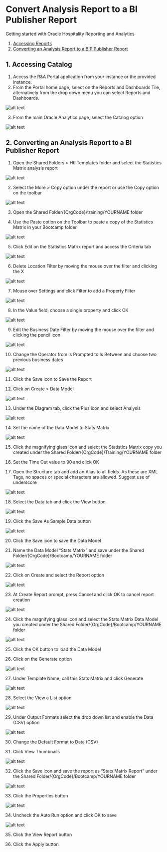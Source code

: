 # Convert Analysis Report to a BI Publisher Report

Getting started with Oracle Hospitality Reporting and Analytics

1. [Accessing Reports](#1-accessing-catalog)
2. [Converting an Analysis Report to a BIP Publisher Report](#2-converting-an-analysis-report-to-a-bi-publisher-report)

## 1. Accessing Catalog

1. Access the R&A Portal application from your instance or the provided instance.
2. From the Portal home page, select on the Reports and Dashboards Tile, alternatively from the drop down menu you can select Reports and Dashboards.

![alt text](images/rna-portal.png "R&A Portal Landing Page")

3. From the main Oracle Analytics page, select the Catalog option

![alt text](images/access-catalog.png "Accessing the Catalog")

## 2. Converting an Analysis Report to a BI Publisher Report

1. Open the Shared Folders > Htl Templates folder and select the Statistics Matrix analysis report

![alt text](images/statistics-matrix-htl-templates.png "Statistics Matrix Analysis Report")

2. Select the More > Copy option under the report or use the Copy option on the toolbar

![alt text](images/copy-analysis-report.png "Copy Statistics Matrix Analysis Report")

3. Open the Shared Folder/{OrgCode}/training/YOURNAME folder

4.	Use the Paste option on the Toolbar to paste a copy of the Statistics Matrix in your Bootcamp folder

![alt text](images/paste-analysis-report.png "Paste Statistics Matrix Analysis Report")

5.	Click Edit on the Statistics Matrix report and access the Criteria tab

![alt text](images/criteria-tab-stats-matrix-report.png "Access Criteria Tab on Statistics Matrix Report")

6.	Delete Location Filter by moving the mouse over the filter and clicking the X

![alt text](images/delete-location-filter.png "Delete Location Filter")

7.	Mouse over Settings and click Filter to add a Property Filter 

![alt text](images/stats-report-add-property-filter.png "Add Property Filter")

8.	In the Value field, choose a single property and click OK

![alt text](images/stats-report-select-property.png "Select Property for filter")

9.	Edit the Business Date Filter by moving the mouse over the filter and clicking the pencil icon

![alt text](images/edit-business-date-stats-report.png "Select Business Date")

10. Change the Operator from is Prompted to Is Between and choose two previous business dates

![alt text](images/change-operator-stats-report.png "Change Business Date Operator on the Report")

11. Click the Save icon to Save the Report

12. Click on Create > Data Model

![alt text](images/create-data-model.png "Create Data Model")

13. Under the Diagram tab, click the Plus icon and select Analysis

![alt text](images/data-model-select-analysis.png "Select Analysis Diagram for Data Model")

14. Set the name of the Data Model to Stats Matrix

![alt text](images/select-name-data-model.png "Define name to save the Data Model")

15. Click the magnifying glass icon and select the Statistics Matrix copy you created under the Shared Folder/{OrgCode}/Training/YOURNAME folder

16. Set the Time Out value to 90 and click OK

17. Open the Structure tab and add an Alias to all fields. As these are XML Tags, no spaces or special characters are allowed. Suggest use of underscore

![alt text](images/structure-data-sets-data-model.png "Add Alias to fields in Structure of Data Model")

18. Select the Data tab and click the View button

![alt text](images/view-data-from-data-model.png "View Data of Data Model")

19. Click the Save As Sample Data button

![alt text](images/save-as-sample-data-dm.png "Save as Sample Data for Data Model")

20. Click the Save icon to save the Data Model

21. Name the Data Model “Stats Matrix” and save under the Shared Folder/{OrgCode}/Bootcamp/YOURNAME folder

![alt text](images/save-new-data-model.png "Save new Data Model in Shared Folders")

22. Click on Create and select the Report option

![alt text](images/select-create-report-option.png "Create new Report")

23. At Create Report prompt, press Cancel and click OK to cancel report creation

![alt text](images/use-data-model-create-report.png "Select Data Model to Create new Report")

24. Click the magnifying glass icon and select the Stats Matrix Data Model you created under the Shared Folder/{OrgCode}/Bootcamp/YOURNAME folder

![alt text](images/save-new-dm-report-into-shared-folder.png "Save new Data Model Report in Shared Folder")

25. Click the OK button to load the Data Model

26. Click on the Generate option

![alt text](images/generate-rtf-layout-dm.png "Generate RTF Layout based on Selected Data Model")

27. Under Template Name, call this Stats Matrix and click Generate

![alt text](images/generate-layout-dm.png "Auto Generate Layout")

28. Select the View a List option

![alt text](images/view-list-layout-dm.png "View a List")

29. Under Output Formats select the drop down list and enable the Data (CSV) option

![alt text](images/select-csv-output-dm.png "Select CSV output for Data Model")

30. Change the Default Format to Data (CSV)

31. Click View Thumbnails

![alt text](images/view-thumbnails-dm.png "View Thumbnail of Data Modell")

32. Click the Save icon and save the report as “Stats Matrix Report” under the Shared Folder/{OrgCode}/Bootcamp/YOURNAME folder

![alt text](images/save-stats-report-as-dm-shared-folder.png "View Thumbnail of Data Model")

33. Click the Properties button

![alt text](images/view-dm-properties.png "View Properties of Data Model")

34. Uncheck the Auto Run option and click OK to save

![alt text](images/uncheck-auto-run-option-dm.png "Uncheck Auto Run Option from Data Model")

35. Click the View Report button

36. Click the Apply button
